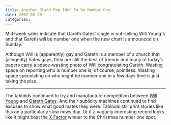 ```yaml
---
title: Another Bland Pop Idol To Be Number One
date: 2002-03-20
categories:
---
```


Mid-week sales indicate that Gareth Gates' single is out-selling Will Young's
and that Gareth will be number one when the new chart is announced on Sunday.

Although Will is (apparently) gay and Gareth is a member of a church that
(allegedly) hates gays, they are still the best of friends and many of today’s
papers carry a space-wasting photo of Will congratulating Gareth. Wasting space
on reporting who is number one is, of course, pointless. Wasting space
speculating on who might be number one in a few days time is just taking the
piss.

***

The tabloids continued to try and manufacture competition between
[Will Young](https://en.wikipedia.org/wiki/Will_Young) and
[Gareth Gates](https://en.wikipedia.org/wiki/Gareth_Gates). And their
publicity machines continued to find excuses to show what good mates they
were. Tabloids still print stories like this on a particularly slow news day.
Or if a vaguely interesting record looks like it might beat the
[X Factor](https://en.wikipedia.org/wiki/The_X_Factor_(UK)) winner to
the Christmas number one spot.
